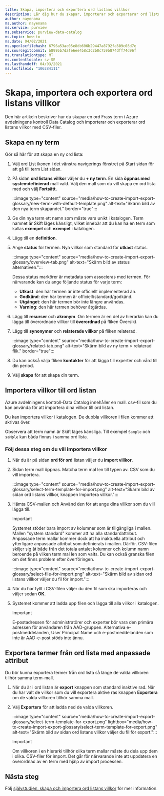 ```yaml
---
title: Skapa, importera och exportera ord listans villkor
description: Lär dig hur du skapar, importerar och exporterar ord listans villkor i Azure avdelningens kontroll.
author: nayenama
ms.author: nayenama
ms.service: purview
ms.subservice: purview-data-catalog
ms.topic: how-to
ms.date: 04/02/2021
ms.openlocfilehash: 6796a53ac05e8db606b29447a8792fa509c03d7e
ms.sourcegitcommit: b8995b7dafe6ee4b8c3c2b0c759b874dff74d96f
ms.translationtype: MT
ms.contentlocale: sv-SE
ms.lasthandoff: 04/03/2021
ms.locfileid: "106284111"
---
```

# <a name="how-to-create-import-and-export-glossary-terms"></a>Skapa, importera och exportera ord listans villkor

Den här artikeln beskriver hur du skapar en ord Frass term i Azure avdelningens kontroll Data Catalog och importerar och exporterar ord listans villkor med CSV-filer.

## <a name="create-a-new-term"></a>Skapa en ny term

Gör så här för att skapa en ny ord lista:

1. Välj ord List ikonen i det vänstra navigerings fönstret på Start sidan för att gå till term List sidan.

2. På sidan **ord listans villkor** väljer du **+ ny term**. En sida **öppnas med systemdefinierad** mall vald. Välj den mall som du vill skapa en ord lista med och välj **Fortsätt**.

   :::image type="content" source="media/how-to-create-import-export-glossary/new-term-with-default-template.png" alt-text="Skärm bild av den nya term skapandet." border="true":::

3. Ge din nya term ett namn som måste vara unikt i katalogen. Term namnet är Skift läges känsligt, vilket innebär att du kan ha en term som kallas **exempel** och **exempel** i katalogen.

4. Lägg till en **definition**.

5. Ange **status** för termen. Nya villkor som standard för **utkast** status.

   :::image type="content" source="media/how-to-create-import-export-glossary/overview-tab.png" alt-text="Skärm bild av status alternativen.":::

   Dessa status markörer är metadata som associeras med termen. För närvarande kan du ange följande status för varje term:

   - **Utkast**: den här termen är inte officiellt implementerad än.
   - **Godkänd**: den här termen är officiell/standard/godkänd.
   - **Utgånget**: den här termen bör inte längre användas.
   - **Varning**: den här termen behöver åtgärdas.

6. Lägg till **resurser** och **akronym**. Om termen är en del av hierarkin kan du lägga till överordnade villkor till **överordnad** på fliken Översikt.

7. Lägg till **synonymer** och **relaterade villkor** på fliken relaterad.

   :::image type="content" source="media/how-to-create-import-export-glossary/related-tab.png" alt-text="Skärm bild av ny term > relaterad flik." border="true":::

8. Du kan också välja fliken **kontakter** för att lägga till experter och vård till din period.

9. Välj **skapa** för att skapa din term.

## <a name="import-terms-into-the-glossary"></a>Importera villkor till ord listan

Azure avdelningens kontroll-Data Catalog innehåller en mall. csv-fil som du kan använda för att importera dina villkor till ord listan.

Du kan importera villkor i katalogen. De dubbla villkoren i filen kommer att skrivas över.

Observera att term namn är Skift läges känsliga. Till exempel `Sample` och `saMple` kan båda finnas i samma ord lista.

### <a name="to-import-terms-follow-these-steps"></a>Följ dessa steg om du vill importera villkor

1. När du är på sidan **ord för ord** listan väljer du **import villkor**.

2. Sidan term mall öppnas. Matcha term mal len till typen av. CSV som du vill importera.

   :::image type="content" source="media/how-to-create-import-export-glossary/select-term-template-for-import.png" alt-text="Skärm bild av sidan ord listans villkor, knappen Importera villkor.":::

3. Hämta CSV-mallen och Använd den för att ange dina villkor som du vill lägga till.

   > [!Important]
   > Systemet stöder bara import av kolumner som är tillgängliga i mallen. Mallen "system standard" kommer att ha alla standardattribut.
   > Anpassade term mallar kommer dock att ha inaktuella attribut och ytterligare anpassade attribut som definierats i mallen. Därför. CSV-filen skiljer sig åt både från det totala antalet kolumner och kolumn namn beroende på vilken term mal len som valts. Du kan också granska filen om det finns problem efter överföringen.

   :::image type="content" source="media/how-to-create-import-export-glossary/select-file-for-import.png" alt-text="Skärm bild av sidan ord listans villkor väljer du fil för import.":::

4. När du har fyllt i CSV-filen väljer du den fil som ska importeras och väljer sedan **OK**.

5. Systemet kommer att ladda upp filen och lägga till alla villkor i katalogen.
 
   > [!Important]
   > E-postadressen för administratörer och experter bör vara den primära adressen för användaren från AAD-gruppen. Alternativa e-postmeddelanden, User Principal Name och e-postmeddelanden som inte är AAD-e-post stöds inte ännu. 

## <a name="export-terms-from-glossary-with-custom-attributes"></a>Exportera termer från ord lista med anpassade attribut

Du bör kunna exportera termer från ord lista så länge de valda villkoren tillhör samma term-mall.

1. När du är i ord listan är **export** knappen som standard inaktive rad. När du har valt de villkor som du vill exportera aktive ras knappen **Exportera** om de valda villkoren tillhör samma mall.

2. Välj **Exportera** för att ladda ned de valda villkoren.

   :::image type="content" source="media/how-to-create-import-export-glossary/select-term-template-for-export.png" lightbox="media/how-to-create-import-export-glossary/select-term-template-for-export.png" alt-text="Skärm bild av sidan ord listans villkor väljer du fil för export.":::

   > [!Important]
   > Om villkoren i en hierarki tillhör olika term mallar måste du dela upp dem i olika. CSV-filer för import. Det går för närvarande inte att uppdatera en överordnad av en term med hjälp av import processen.

## <a name="next-steps"></a>Nästa steg

Följ [självstudien: skapa och importera ord listans villkor](tutorial-import-create-glossary-terms.md) för mer information.
